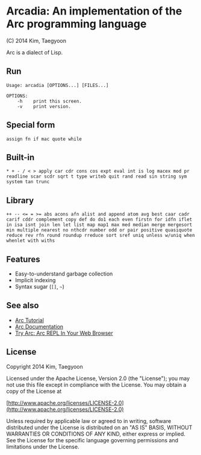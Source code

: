 # Arcadia: An implementation of the Arc programming language #

(C) 2014 Kim, Taegyoon

Arc is a dialect of Lisp.

## Run
```
Usage: arcadia [OPTIONS...] [FILES...]

OPTIONS:
    -h    print this screen.
    -v    print version.
```

## Special form
`assign fn if mac quote while`

## Built-in
`* + - / < > apply car cdr cons cos expt eval int is log macex mod pr readline scar scdr sqrt t type writeb quit rand read sin string sym system tan trunc`

## Library
`++ -- <= = >= abs acons afn alist and append atom avg best caar cadr carif cddr complement copy def do do1 each even firstn for idfn iflet in isa isnt join len let list map map1 max med median merge mergesort min multiple nearest no nthcdr number odd or pair positive quasiquote reduce rev rfn round roundup rreduce sort sref uniq unless w/uniq when whenlet with withs`

## Features
* Easy-to-understand garbage collection
* Implicit indexing
* Syntax sugar (`[]`, `~`)

## See also
* [Arc Tutorial](http://old.ycombinator.com/arc/tut.txt)
* [Arc Documentation](http://arclanguage.github.io/ref/index.html)
* [Try Arc: Arc REPL In Your Web Browser](http://tryarc.org/)

## License ##

   Copyright 2014 Kim, Taegyoon

   Licensed under the Apache License, Version 2.0 (the "License");
   you may not use this file except in compliance with the License.
   You may obtain a copy of the License at

   [http://www.apache.org/licenses/LICENSE-2.0](http://www.apache.org/licenses/LICENSE-2.0)

   Unless required by applicable law or agreed to in writing, software
   distributed under the License is distributed on an "AS IS" BASIS,
   WITHOUT WARRANTIES OR CONDITIONS OF ANY KIND, either express or implied.
   See the License for the specific language governing permissions and
   limitations under the License.
